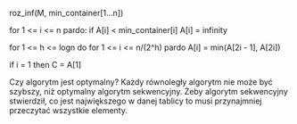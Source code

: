 roz_inf(M, min_container[1...n])

for 1 <= i <= n pardo:
    if A[i] < min_container[i]
        A[i] = infinity

for 1 <= h <= logn do
    for 1 <= i <= n/(2^h) pardo
        A[i] = min(A[2i - 1], A[2i])

if i = 1 then
    C = A[1]

Czy algorytm jest optymalny?
Każdy równoległy algorytm nie może być szybszy, niż optymalny algorytm sekwencyjny.
Żeby algorytm sekwencyjny stwierdził, co jest największego w danej tablicy to musi przynajmniej przeczytać wszystkie elementy.
